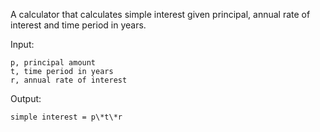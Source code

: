 A calculator that calculates simple interest given principal, annual rate of interest and time period in years.

Input:

    p, principal amount
    t, time period in years 
    r, annual rate of interest 
    
Output:

    simple interest = p\*t\*r 
    
